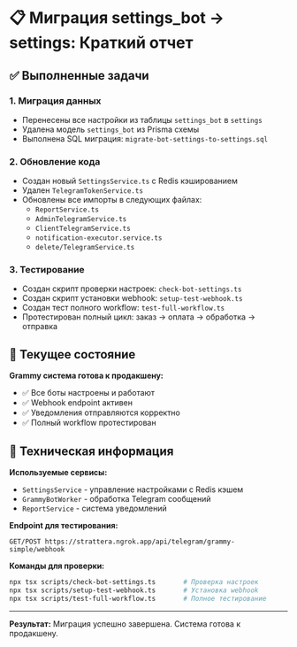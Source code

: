 # 📋 Миграция settings_bot → settings: Краткий отчет

## ✅ Выполненные задачи

### 1. Миграция данных
- Перенесены все настройки из таблицы `settings_bot` в `settings`
- Удалена модель `settings_bot` из Prisma схемы
- Выполнена SQL миграция: `migrate-bot-settings-to-settings.sql`

### 2. Обновление кода
- Создан новый `SettingsService.ts` с Redis кэшированием
- Удален `TelegramTokenService.ts`
- Обновлены все импорты в следующих файлах:
  - `ReportService.ts`
  - `AdminTelegramService.ts` 
  - `ClientTelegramService.ts`
  - `notification-executor.service.ts`
  - `delete/TelegramService.ts`

### 3. Тестирование
- Создан скрипт проверки настроек: `check-bot-settings.ts`
- Создан скрипт установки webhook: `setup-test-webhook.ts`
- Создан тест полного workflow: `test-full-workflow.ts`
- Протестирован полный цикл: заказ → оплата → обработка → отправка

## 🤖 Текущее состояние

**Grammy система готова к продакшену:**
- ✅ Все боты настроены и работают
- ✅ Webhook endpoint активен  
- ✅ Уведомления отправляются корректно
- ✅ Полный workflow протестирован

## 🔧 Техническая информация

**Используемые сервисы:**
- `SettingsService` - управление настройками с Redis кэшем
- `GrammyBotWorker` - обработка Telegram сообщений
- `ReportService` - система уведомлений

**Endpoint для тестирования:**
```
GET/POST https://strattera.ngrok.app/api/telegram/grammy-simple/webhook
```

**Команды для проверки:**
```bash
npx tsx scripts/check-bot-settings.ts       # Проверка настроек
npx tsx scripts/setup-test-webhook.ts       # Установка webhook
npx tsx scripts/test-full-workflow.ts       # Полное тестирование
```

---

**Результат:** Миграция успешно завершена. Система готова к продакшену. 